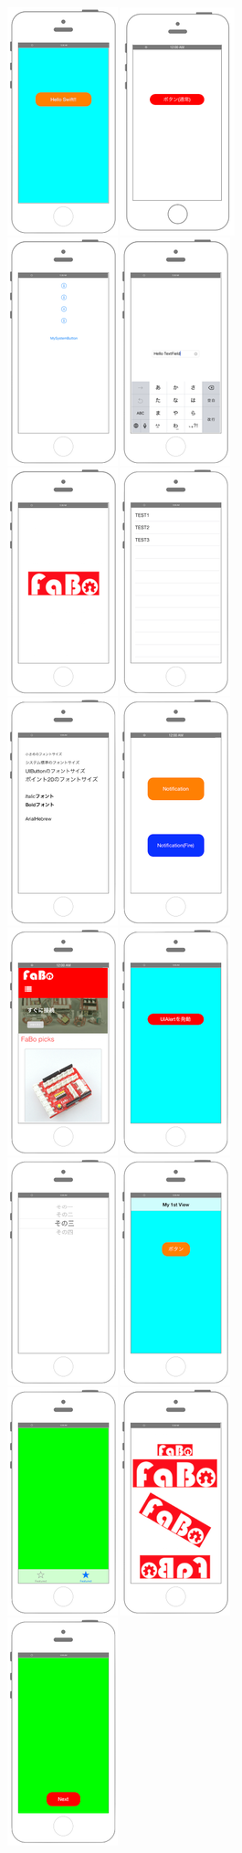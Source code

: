 [![Preview uikit001](./img/uikit001.png)](./001_uilabel.md)
[![Preview uikit002](./img/uikit002.png)](./002_uibutton.md)
[![Preview uikit003](./img/uikit003.png)](./003_uibutton.md)
[![Preview uikit004](./img/uikit004.png)](./004_uitextfield.md)
[![Preview uikit005](./img/uikit005.png)](./005_uiimageview.md)
[![Preview uikit006](./img/uikit006.png)](./006_uitableview.md)
[![Preview uikit007](./img/uikit007.png)](./007_uifont.md)
[![Preview uikit008](./img/uikit008.png)](./008_uinotification.md)
[![Preview uikit009](./img/uikit009.png)](./009_uiwebview.md)
[![Preview uikit010](./img/uikit010.png)](./010_uialertcontroller.md)
[![Preview uikit011](./img/uikit011.png)](./011_uipickerview.md)
[![Preview uikit012](./img/uikit012.png)](./012_uinavigationcontroller.md)
[![Preview uikit013](./img/uikit013.png)](./013_uitabbarcontroller.md)
[![Preview uikit014](./img/uikit014.png)](./014_uiimageview.md)
[![Preview uikit014](./img/uikit015.png)](./015_uiviewcontroller.md)




